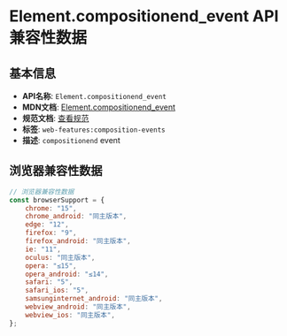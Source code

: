 # Element.compositionend_event API 兼容性数据

## 基本信息

- **API名称**: `Element.compositionend_event`
- **MDN文档**: [Element.compositionend_event](https://developer.mozilla.org/docs/Web/API/Element/compositionend_event)
- **规范文档**: [查看规范](https://w3c.github.io/uievents/#event-type-compositionend)
- **标签**: `web-features:composition-events`
- **描述**: `compositionend` event

## 浏览器兼容性数据

```javascript
// 浏览器兼容性数据
const browserSupport = {
    chrome: "15",
    chrome_android: "同主版本",
    edge: "12",
    firefox: "9",
    firefox_android: "同主版本",
    ie: "11",
    oculus: "同主版本",
    opera: "≤15",
    opera_android: "≤14",
    safari: "5",
    safari_ios: "5",
    samsunginternet_android: "同主版本",
    webview_android: "同主版本",
    webview_ios: "同主版本",
};

```

